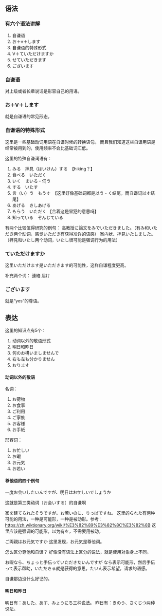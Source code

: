 ## 语法
### 有六个语法讲解
1.	自谦语
2.	お＋v＋します
3.	自谦语的特殊形式
4.	V＋ていただけますか
5.	せていただきます
6.	ございます

### 自谦语

对上级或者长辈说话是形容自己的用语。

### お＋V＋します

就是自谦语的常见形态。

### 自谦语的特殊形式

这里是一些基础动词用语在自谦时候的转换语句。
而且我们知道这些自谦用语是经常被用到的，使用频率不会比基础词汇低。

这里的特殊自谦词语有：
1.	みる　拝見（はいけん）する　【hiking？】
2.	食べる　いただく
3.	いく　まいる・伺う
4.	する　いたす
5.	言（い）う　もうす　【这里好像基础词都是以う・く结尾，而自谦词以す结尾】
6.	あげる　きしあげる
7.	もらう　いただく 【合着这是冒犯的意思吗】
8.	知っている　ぞんじている

有两个比较值得研究的例句：
高教授に論文をみでいただきました。（有み和いただき两个动词，感觉いただき有获得准许的语感）
案内状、拝見いたしました。（拝見和いたし两个动词，いたし很可能是强调行为的用法）


### ていただけますか

这里いただけます是いただきます的可能性，这样自谦程度更高。

补充两个词：
連絡
届け

### ございます

就是“yes”的尊语。

## 表达

这里的知识点有5个：
1.	动词以外的敬语形式
2.	明日和昨日
3.	何のお構いましませんで
4.	右も左も分かりません
5.	おります


#### 动词以外的敬语

名词：
1.	お荷物
2.	お食事
3.	ご利用
4.	ご家族
5.	お客様
6.	お手紙

形容词：
1.	お忙しい
2.	お暇
3.	お元気
4.	お若い

#### 尊他语的四个例句

一度お会いしたいんですが、明日はお忙しいでしょうか

这就是第三类动词（お会いする）的自谦啊

家を建てられたそうですが。お若いのに、りっばですね。
这里的られた有两种可能的用法，一种是可能形，一种是被动形。参考：https://zh.wiktionary.org/wiki/%E3%82%89%E3%82%8C%E3%82%8B 
这里应该是强调的可能形，以为有を，不需要用被动。


ご両親はお元気ですか
这里发现，お元気是尊他词。

怎么区分尊他和自谦？
好像没有语法上区分的说法，就是使用对象身上不同。

お暇なら、ちょっと手伝っていただきたいんですが
なら表示可能形，然后手伝って表示帮助，いただきる就是获得的意思，たいん表示希望，请求的语感。

自谦那边没什么好记的。

#### 明日和昨日
明日有：あした、あす、みょうにち三种说法。
昨日有：きのう、さくじつ两种说法。



